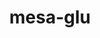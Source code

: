 ---
title: "mesa-glu"
layout: cache
categories: [package, develop]
meta: {"compilers": ["gcc@11.1.0", "gcc@11.4.0"], "num_specs": 143, "num_specs_by_stack": {"data-vis-sdk": 46, "e4s": 76, "hep": 21, "root": 143}, "oss": ["ubuntu20.04", "ubuntu22.04"], "platforms": ["linux"], "stacks": ["data-vis-sdk", "e4s", "hep", "root"], "targets": ["x86_64_v3"], "versions": ["9.0.2"]}
spec_details: [{"compiler": "gcc@11.1.0", "hash": "2gotzpqjdvl5gluoijwebptjv5gi3wwn", "os": "ubuntu20.04", "platform": "linux", "size": "-", "stacks": ["data-vis-sdk", "root"], "target": "x86_64_v3", "variants": ["build_system=autotools", "patches:=3d03e55"], "versions": ["9.0.2"]}, {"compiler": "gcc@11.4.0", "hash": "2ouz5hmsupoldfolaesnsdd624du3wfk", "os": "ubuntu22.04", "platform": "linux", "size": "-", "stacks": ["e4s", "root"], "target": "x86_64_v3", "variants": ["build_system=autotools", "patches:=3d03e55"], "versions": ["9.0.2"]}, {"compiler": "gcc@11.4.0", "hash": "2sotrgvf7l5n33pvsg5wbw3fqqxplewy", "os": "ubuntu22.04", "platform": "linux", "size": "-", "stacks": ["hep", "root"], "target": "x86_64_v3", "variants": ["build_system=autotools", "patches:=3d03e55"], "versions": ["9.0.2"]}, {"compiler": "gcc@11.1.0", "hash": "36272lddlpfmi2e4qgceamgqu4tgtza5", "os": "ubuntu20.04", "platform": "linux", "size": "-", "stacks": ["data-vis-sdk", "root"], "target": "x86_64_v3", "variants": ["build_system=autotools", "patches:=3d03e55"], "versions": ["9.0.2"]}, {"compiler": "gcc@11.4.0", "hash": "3e2eqp5cplkhi36owad7senjm35aqzzm", "os": "ubuntu22.04", "platform": "linux", "size": "-", "stacks": ["e4s", "root"], "target": "x86_64_v3", "variants": ["build_system=autotools", "patches:=3d03e55"], "versions": ["9.0.2"]}, {"compiler": "gcc@11.4.0", "hash": "3qmlcsvt6oe3suyzh7kupbaiwhuvaut7", "os": "ubuntu22.04", "platform": "linux", "size": "-", "stacks": ["e4s", "root"], "target": "x86_64_v3", "variants": ["build_system=autotools", "patches:=3d03e55"], "versions": ["9.0.2"]}, {"compiler": "gcc@11.4.0", "hash": "3sy5nj6kyekzxvhkn2zcoxkbpeazc2nq", "os": "ubuntu22.04", "platform": "linux", "size": "-", "stacks": ["e4s", "root"], "target": "x86_64_v3", "variants": ["build_system=autotools", "patches:=3d03e55"], "versions": ["9.0.2"]}, {"compiler": "gcc@11.1.0", "hash": "462xqgheeopj3mxu7toyznou75sprf2h", "os": "ubuntu20.04", "platform": "linux", "size": "-", "stacks": ["data-vis-sdk", "root"], "target": "x86_64_v3", "variants": ["build_system=autotools", "patches:=3d03e55"], "versions": ["9.0.2"]}, {"compiler": "gcc@11.1.0", "hash": "4bze32pffy4di5dapg5elfdnqmoweofg", "os": "ubuntu20.04", "platform": "linux", "size": "-", "stacks": ["data-vis-sdk", "root"], "target": "x86_64_v3", "variants": ["build_system=autotools", "patches:=3d03e55"], "versions": ["9.0.2"]}, {"compiler": "gcc@11.4.0", "hash": "4ezjspy3qjoq4ckstidpx4a3iuwcjwyp", "os": "ubuntu22.04", "platform": "linux", "size": "-", "stacks": ["e4s", "root"], "target": "x86_64_v3", "variants": ["build_system=autotools", "patches:=3d03e55"], "versions": ["9.0.2"]}, {"compiler": "gcc@11.4.0", "hash": "4jclklak7m7aqbnifwrp5zglvjbpnemp", "os": "ubuntu22.04", "platform": "linux", "size": "-", "stacks": ["hep", "root"], "target": "x86_64_v3", "variants": ["build_system=autotools", "patches:=3d03e55"], "versions": ["9.0.2"]}, {"compiler": "gcc@11.1.0", "hash": "4lr4cikocsubdhzubtlkmz67tx2yrdon", "os": "ubuntu20.04", "platform": "linux", "size": "-", "stacks": ["data-vis-sdk", "root"], "target": "x86_64_v3", "variants": ["build_system=autotools", "patches:=3d03e55"], "versions": ["9.0.2"]}, {"compiler": "gcc@11.1.0", "hash": "4rgps2s4bn4oif5mqdbqp3ffxvpydxi3", "os": "ubuntu20.04", "platform": "linux", "size": "-", "stacks": ["data-vis-sdk", "root"], "target": "x86_64_v3", "variants": ["build_system=autotools", "patches:=3d03e55"], "versions": ["9.0.2"]}, {"compiler": "gcc@11.4.0", "hash": "4u6pnfxqnoewtpccgpb5pzdk5pylsbrj", "os": "ubuntu22.04", "platform": "linux", "size": "-", "stacks": ["e4s", "root"], "target": "x86_64_v3", "variants": ["build_system=autotools", "patches:=3d03e55"], "versions": ["9.0.2"]}, {"compiler": "gcc@11.4.0", "hash": "4urauvrltz2xpqdwoojrwiicapkwgg76", "os": "ubuntu22.04", "platform": "linux", "size": "-", "stacks": ["e4s", "root"], "target": "x86_64_v3", "variants": ["build_system=autotools", "patches:=3d03e55"], "versions": ["9.0.2"]}, {"compiler": "gcc@11.1.0", "hash": "5owp2pk64c2x6xphjdnig36v32odx7tm", "os": "ubuntu20.04", "platform": "linux", "size": "-", "stacks": ["data-vis-sdk", "root"], "target": "x86_64_v3", "variants": ["build_system=autotools", "patches:=3d03e55"], "versions": ["9.0.2"]}, {"compiler": "gcc@11.4.0", "hash": "5p23jcx274on6m2gynocptviadlirdji", "os": "ubuntu22.04", "platform": "linux", "size": "-", "stacks": ["e4s", "root"], "target": "x86_64_v3", "variants": ["build_system=autotools", "patches:=3d03e55"], "versions": ["9.0.2"]}, {"compiler": "gcc@11.4.0", "hash": "67wvfkspbiblb536qij6lzd4fveegxsw", "os": "ubuntu22.04", "platform": "linux", "size": "-", "stacks": ["e4s", "root"], "target": "x86_64_v3", "variants": ["build_system=autotools", "patches:=3d03e55"], "versions": ["9.0.2"]}, {"compiler": "gcc@11.1.0", "hash": "6agpadhtknf625im3rj4h7pas2evwp73", "os": "ubuntu20.04", "platform": "linux", "size": "-", "stacks": ["data-vis-sdk", "root"], "target": "x86_64_v3", "variants": ["build_system=autotools", "patches:=3d03e55"], "versions": ["9.0.2"]}, {"compiler": "gcc@11.4.0", "hash": "6bztf2pdnp6tuirfcrlmf3aewbbv5a4c", "os": "ubuntu22.04", "platform": "linux", "size": "-", "stacks": ["e4s", "root"], "target": "x86_64_v3", "variants": ["build_system=autotools", "patches:=3d03e55"], "versions": ["9.0.2"]}, {"compiler": "gcc@11.1.0", "hash": "6od4jcxfl673vx7ohgoyl62yjp2ra5lm", "os": "ubuntu20.04", "platform": "linux", "size": "-", "stacks": ["data-vis-sdk", "root"], "target": "x86_64_v3", "variants": ["build_system=autotools", "patches:=3d03e55"], "versions": ["9.0.2"]}, {"compiler": "gcc@11.1.0", "hash": "6rclu77aa6sy4n62uux4spt2pzdcl7cm", "os": "ubuntu20.04", "platform": "linux", "size": "-", "stacks": ["data-vis-sdk", "root"], "target": "x86_64_v3", "variants": ["build_system=autotools", "patches:=3d03e55"], "versions": ["9.0.2"]}, {"compiler": "gcc@11.4.0", "hash": "6ultoxammj5xv4xat4rmaqlskioshm3c", "os": "ubuntu22.04", "platform": "linux", "size": "-", "stacks": ["e4s", "root"], "target": "x86_64_v3", "variants": ["build_system=autotools", "patches:=3d03e55"], "versions": ["9.0.2"]}, {"compiler": "gcc@11.4.0", "hash": "6uqkevww2wobltlcxbb2xwfmq3lc2ebz", "os": "ubuntu22.04", "platform": "linux", "size": "-", "stacks": ["e4s", "root"], "target": "x86_64_v3", "variants": ["build_system=autotools", "patches:=3d03e55"], "versions": ["9.0.2"]}, {"compiler": "gcc@11.1.0", "hash": "745vhnblk5o3tskh7orhwurxltbgxve2", "os": "ubuntu20.04", "platform": "linux", "size": "-", "stacks": ["data-vis-sdk", "root"], "target": "x86_64_v3", "variants": ["build_system=autotools", "patches:=3d03e55"], "versions": ["9.0.2"]}, {"compiler": "gcc@11.4.0", "hash": "74mvpftlpraubfpsnijn657hbza63quz", "os": "ubuntu22.04", "platform": "linux", "size": "-", "stacks": ["e4s", "root"], "target": "x86_64_v3", "variants": ["build_system=autotools", "patches:=3d03e55"], "versions": ["9.0.2"]}, {"compiler": "gcc@11.4.0", "hash": "7yrlon5xwdfsmzcxlk772klgzkzutd3a", "os": "ubuntu22.04", "platform": "linux", "size": "-", "stacks": ["e4s", "root"], "target": "x86_64_v3", "variants": ["build_system=autotools", "patches:=3d03e55"], "versions": ["9.0.2"]}, {"compiler": "gcc@11.4.0", "hash": "7zzav2dby4nqbsvea2sqjgbqmqcaccwj", "os": "ubuntu22.04", "platform": "linux", "size": "-", "stacks": ["e4s", "root"], "target": "x86_64_v3", "variants": ["build_system=autotools", "patches:=3d03e55"], "versions": ["9.0.2"]}, {"compiler": "gcc@11.1.0", "hash": "a7ue23cyz4kbdpwx3lhsnqktp47asp6j", "os": "ubuntu20.04", "platform": "linux", "size": "-", "stacks": ["data-vis-sdk", "root"], "target": "x86_64_v3", "variants": ["build_system=autotools", "patches:=3d03e55"], "versions": ["9.0.2"]}, {"compiler": "gcc@11.1.0", "hash": "alohqsytwm6kf47mwoaqfjcdjpjztc6g", "os": "ubuntu20.04", "platform": "linux", "size": "-", "stacks": ["data-vis-sdk", "root"], "target": "x86_64_v3", "variants": ["build_system=autotools", "patches:=3d03e55"], "versions": ["9.0.2"]}, {"compiler": "gcc@11.1.0", "hash": "ayqcqpmehomzd7r3bq2mytvng3w666d4", "os": "ubuntu20.04", "platform": "linux", "size": "-", "stacks": ["data-vis-sdk", "root"], "target": "x86_64_v3", "variants": ["build_system=autotools", "patches:=3d03e55"], "versions": ["9.0.2"]}, {"compiler": "gcc@11.4.0", "hash": "azqw5vfed2jngalfyebqjmxun6z6iwqk", "os": "ubuntu22.04", "platform": "linux", "size": "-", "stacks": ["e4s", "root"], "target": "x86_64_v3", "variants": ["build_system=autotools", "patches:=3d03e55"], "versions": ["9.0.2"]}, {"compiler": "gcc@11.4.0", "hash": "azv3z3xdq3skhfgjpyopndxmg23xk2sm", "os": "ubuntu22.04", "platform": "linux", "size": "-", "stacks": ["e4s", "root"], "target": "x86_64_v3", "variants": ["build_system=autotools", "patches:=3d03e55"], "versions": ["9.0.2"]}, {"compiler": "gcc@11.1.0", "hash": "bakfu3mvmhruud6typgou7dyl3l3qmdd", "os": "ubuntu20.04", "platform": "linux", "size": "-", "stacks": ["data-vis-sdk", "root"], "target": "x86_64_v3", "variants": ["build_system=autotools", "patches:=3d03e55"], "versions": ["9.0.2"]}, {"compiler": "gcc@11.4.0", "hash": "bceprx3izwzcjlvlgloubamli3xj3kqh", "os": "ubuntu22.04", "platform": "linux", "size": "-", "stacks": ["hep", "root"], "target": "x86_64_v3", "variants": ["build_system=autotools", "patches:=3d03e55"], "versions": ["9.0.2"]}, {"compiler": "gcc@11.4.0", "hash": "bfn6ildav4x7jjagyjl5vwfngfpkg5ra", "os": "ubuntu22.04", "platform": "linux", "size": "-", "stacks": ["e4s", "root"], "target": "x86_64_v3", "variants": ["build_system=autotools", "patches:=3d03e55"], "versions": ["9.0.2"]}, {"compiler": "gcc@11.4.0", "hash": "bnbyb4yghjzxcvhaheotbb2vl2rvs4qg", "os": "ubuntu22.04", "platform": "linux", "size": "-", "stacks": ["e4s", "root"], "target": "x86_64_v3", "variants": ["build_system=autotools", "patches:=3d03e55"], "versions": ["9.0.2"]}, {"compiler": "gcc@11.4.0", "hash": "bvig57v4rt3agqkcc7q22cf3ld5gmtab", "os": "ubuntu22.04", "platform": "linux", "size": "-", "stacks": ["e4s", "root"], "target": "x86_64_v3", "variants": ["build_system=autotools", "patches:=3d03e55"], "versions": ["9.0.2"]}, {"compiler": "gcc@11.4.0", "hash": "caon2i5a6ht362tplq35ddqug44ppowr", "os": "ubuntu22.04", "platform": "linux", "size": "-", "stacks": ["e4s", "root"], "target": "x86_64_v3", "variants": ["build_system=autotools", "patches:=3d03e55"], "versions": ["9.0.2"]}, {"compiler": "gcc@11.4.0", "hash": "cdamtx3hizia33vxrm5zr5a2o46evcoc", "os": "ubuntu22.04", "platform": "linux", "size": "-", "stacks": ["e4s", "root"], "target": "x86_64_v3", "variants": ["build_system=autotools", "patches:=3d03e55"], "versions": ["9.0.2"]}, {"compiler": "gcc@11.1.0", "hash": "cue5oirkx3wfkk26dgzxaksbaz23ucy4", "os": "ubuntu20.04", "platform": "linux", "size": "-", "stacks": ["data-vis-sdk", "root"], "target": "x86_64_v3", "variants": ["build_system=autotools", "patches:=3d03e55"], "versions": ["9.0.2"]}, {"compiler": "gcc@11.4.0", "hash": "cz6frsixdblzqw3n3r3cvsivjyhjdylv", "os": "ubuntu22.04", "platform": "linux", "size": "-", "stacks": ["e4s", "root"], "target": "x86_64_v3", "variants": ["build_system=autotools", "patches:=3d03e55"], "versions": ["9.0.2"]}, {"compiler": "gcc@11.4.0", "hash": "d2ud5nuxi2zlsqwib7ysajppzy6qc4ha", "os": "ubuntu22.04", "platform": "linux", "size": "-", "stacks": ["hep", "root"], "target": "x86_64_v3", "variants": ["build_system=autotools", "patches:=3d03e55"], "versions": ["9.0.2"]}, {"compiler": "gcc@11.4.0", "hash": "dfjjkwbu7tmlatz75tzvue4gu2fxwv4x", "os": "ubuntu22.04", "platform": "linux", "size": "-", "stacks": ["e4s", "root"], "target": "x86_64_v3", "variants": ["build_system=autotools", "patches:=3d03e55"], "versions": ["9.0.2"]}, {"compiler": "gcc@11.4.0", "hash": "dfnrk5o6sk45z5ddm2ufax34sfvw35cw", "os": "ubuntu22.04", "platform": "linux", "size": "-", "stacks": ["e4s", "root"], "target": "x86_64_v3", "variants": ["build_system=autotools", "patches:=3d03e55"], "versions": ["9.0.2"]}, {"compiler": "gcc@11.4.0", "hash": "dphohcuri2qzo24n6e5hgea5tx6oscjc", "os": "ubuntu22.04", "platform": "linux", "size": "-", "stacks": ["e4s", "root"], "target": "x86_64_v3", "variants": ["build_system=autotools", "patches:=3d03e55"], "versions": ["9.0.2"]}, {"compiler": "gcc@11.4.0", "hash": "e75i56geyncvqr3nfaq6lfzk3hppn3ax", "os": "ubuntu22.04", "platform": "linux", "size": "-", "stacks": ["e4s", "root"], "target": "x86_64_v3", "variants": ["build_system=autotools", "patches:=3d03e55"], "versions": ["9.0.2"]}, {"compiler": "gcc@11.4.0", "hash": "eazkgrhlqyutqi2rfmgqpumk47qmea6s", "os": "ubuntu22.04", "platform": "linux", "size": "-", "stacks": ["e4s", "root"], "target": "x86_64_v3", "variants": ["build_system=autotools", "patches:=3d03e55"], "versions": ["9.0.2"]}, {"compiler": "gcc@11.4.0", "hash": "eqfg2alwxaq2uohdsprzsk2yzxtgu6pb", "os": "ubuntu22.04", "platform": "linux", "size": "-", "stacks": ["e4s", "root"], "target": "x86_64_v3", "variants": ["build_system=autotools", "patches:=3d03e55"], "versions": ["9.0.2"]}, {"compiler": "gcc@11.4.0", "hash": "ffrehu24mkzsupzribwbr7hnljnr2m4h", "os": "ubuntu22.04", "platform": "linux", "size": "-", "stacks": ["e4s", "root"], "target": "x86_64_v3", "variants": ["build_system=autotools", "patches:=3d03e55"], "versions": ["9.0.2"]}, {"compiler": "gcc@11.1.0", "hash": "fik3nbtp7n3bllursfi5kw5adkvvvry7", "os": "ubuntu20.04", "platform": "linux", "size": "-", "stacks": ["data-vis-sdk", "root"], "target": "x86_64_v3", "variants": ["build_system=autotools", "patches:=3d03e55"], "versions": ["9.0.2"]}, {"compiler": "gcc@11.1.0", "hash": "fnz6vaokwitnhlen5zwa6yun4uhep3zc", "os": "ubuntu20.04", "platform": "linux", "size": "-", "stacks": ["data-vis-sdk", "root"], "target": "x86_64_v3", "variants": ["build_system=autotools", "patches:=3d03e55"], "versions": ["9.0.2"]}, {"compiler": "gcc@11.1.0", "hash": "g4cl2cgdkvymecbksy4kdyiapqutuos2", "os": "ubuntu20.04", "platform": "linux", "size": "-", "stacks": ["data-vis-sdk", "root"], "target": "x86_64_v3", "variants": ["build_system=autotools", "patches:=3d03e55"], "versions": ["9.0.2"]}, {"compiler": "gcc@11.4.0", "hash": "ga26j65strxvwbmbxyrjfxrbknaol7rz", "os": "ubuntu22.04", "platform": "linux", "size": "-", "stacks": ["e4s", "root"], "target": "x86_64_v3", "variants": ["build_system=autotools", "patches:=3d03e55"], "versions": ["9.0.2"]}, {"compiler": "gcc@11.4.0", "hash": "ggj53wm3q2e7myoms65rcgstag6d3stw", "os": "ubuntu22.04", "platform": "linux", "size": "-", "stacks": ["hep", "root"], "target": "x86_64_v3", "variants": ["build_system=autotools", "patches:=3d03e55"], "versions": ["9.0.2"]}, {"compiler": "gcc@11.4.0", "hash": "ggza7vndwrhvxols2kdxmjbln2wxhkg3", "os": "ubuntu22.04", "platform": "linux", "size": "-", "stacks": ["e4s", "root"], "target": "x86_64_v3", "variants": ["build_system=autotools", "patches:=3d03e55"], "versions": ["9.0.2"]}, {"compiler": "gcc@11.4.0", "hash": "giuktyhn7unrayiqban7mrjqmj2hjuyv", "os": "ubuntu22.04", "platform": "linux", "size": "-", "stacks": ["e4s", "root"], "target": "x86_64_v3", "variants": ["build_system=autotools", "patches:=3d03e55"], "versions": ["9.0.2"]}, {"compiler": "gcc@11.1.0", "hash": "glbxt5qsvghsoqtfw7dekmwubkbejbhr", "os": "ubuntu20.04", "platform": "linux", "size": "-", "stacks": ["data-vis-sdk", "root"], "target": "x86_64_v3", "variants": ["build_system=autotools", "patches:=3d03e55"], "versions": ["9.0.2"]}, {"compiler": "gcc@11.4.0", "hash": "guj32frbwaq6do5l5n47pyexlsb5hepp", "os": "ubuntu22.04", "platform": "linux", "size": "-", "stacks": ["e4s", "root"], "target": "x86_64_v3", "variants": ["build_system=autotools", "patches:=3d03e55"], "versions": ["9.0.2"]}, {"compiler": "gcc@11.4.0", "hash": "guz3lrw2hdlvohotpipcn66c2o4nxxg7", "os": "ubuntu22.04", "platform": "linux", "size": "-", "stacks": ["hep", "root"], "target": "x86_64_v3", "variants": ["build_system=autotools", "patches:=3d03e55"], "versions": ["9.0.2"]}, {"compiler": "gcc@11.4.0", "hash": "gvkyshu4p3aypz3c6yxxnblo7cyb62su", "os": "ubuntu22.04", "platform": "linux", "size": "-", "stacks": ["hep", "root"], "target": "x86_64_v3", "variants": ["build_system=autotools", "patches:=3d03e55"], "versions": ["9.0.2"]}, {"compiler": "gcc@11.4.0", "hash": "gxydcc2wwb3ydb5ctzdybbkeu6cxtyjk", "os": "ubuntu22.04", "platform": "linux", "size": "-", "stacks": ["e4s", "root"], "target": "x86_64_v3", "variants": ["build_system=autotools", "patches:=3d03e55"], "versions": ["9.0.2"]}, {"compiler": "gcc@11.4.0", "hash": "h2uk6fwgtkoynsktfzr7mrbtwzv7nysx", "os": "ubuntu22.04", "platform": "linux", "size": "-", "stacks": ["e4s", "root"], "target": "x86_64_v3", "variants": ["build_system=autotools", "patches:=3d03e55"], "versions": ["9.0.2"]}, {"compiler": "gcc@11.4.0", "hash": "h43evyplxgjkjee6t6vwnfwemyqc3svy", "os": "ubuntu22.04", "platform": "linux", "size": "-", "stacks": ["e4s", "root"], "target": "x86_64_v3", "variants": ["build_system=autotools", "patches:=3d03e55"], "versions": ["9.0.2"]}, {"compiler": "gcc@11.1.0", "hash": "h7xewi5jhgkml2hmpflswkyqpqgwxqy7", "os": "ubuntu20.04", "platform": "linux", "size": "-", "stacks": ["data-vis-sdk", "root"], "target": "x86_64_v3", "variants": ["build_system=autotools", "patches:=3d03e55"], "versions": ["9.0.2"]}, {"compiler": "gcc@11.4.0", "hash": "hdxoyyyrmwlics2lyjfrereqd7q4tb5y", "os": "ubuntu22.04", "platform": "linux", "size": "-", "stacks": ["hep", "root"], "target": "x86_64_v3", "variants": ["build_system=autotools", "patches:=3d03e55"], "versions": ["9.0.2"]}, {"compiler": "gcc@11.4.0", "hash": "hjx3yve4xyyodcot2bd6mlef5uneby5a", "os": "ubuntu22.04", "platform": "linux", "size": "-", "stacks": ["hep", "root"], "target": "x86_64_v3", "variants": ["build_system=autotools", "patches:=3d03e55"], "versions": ["9.0.2"]}, {"compiler": "gcc@11.1.0", "hash": "ifakfcmeqezle3wzadflm7lixuoggzgc", "os": "ubuntu20.04", "platform": "linux", "size": "-", "stacks": ["data-vis-sdk", "root"], "target": "x86_64_v3", "variants": ["build_system=autotools", "patches:=3d03e55"], "versions": ["9.0.2"]}, {"compiler": "gcc@11.1.0", "hash": "ifubiz7cifqay7tulbg4w22i7gjz4uio", "os": "ubuntu20.04", "platform": "linux", "size": "-", "stacks": ["data-vis-sdk", "root"], "target": "x86_64_v3", "variants": ["build_system=autotools", "patches:=3d03e55"], "versions": ["9.0.2"]}, {"compiler": "gcc@11.1.0", "hash": "ikyf7qn7dgpgkldoys2laamk4xabx5my", "os": "ubuntu20.04", "platform": "linux", "size": "-", "stacks": ["data-vis-sdk", "root"], "target": "x86_64_v3", "variants": ["build_system=autotools", "patches:=3d03e55"], "versions": ["9.0.2"]}, {"compiler": "gcc@11.4.0", "hash": "ileeyn2q74g3f4klcwobkuqy334unqku", "os": "ubuntu22.04", "platform": "linux", "size": "-", "stacks": ["e4s", "root"], "target": "x86_64_v3", "variants": ["build_system=autotools", "patches:=3d03e55"], "versions": ["9.0.2"]}, {"compiler": "gcc@11.4.0", "hash": "ilp2s6wcgofnndf7zzeysvsjdxsmctf6", "os": "ubuntu22.04", "platform": "linux", "size": "-", "stacks": ["e4s", "root"], "target": "x86_64_v3", "variants": ["build_system=autotools", "patches:=3d03e55"], "versions": ["9.0.2"]}, {"compiler": "gcc@11.4.0", "hash": "j3jks3das2e3gx5eua62gwte23pemsdj", "os": "ubuntu22.04", "platform": "linux", "size": "-", "stacks": ["e4s", "root"], "target": "x86_64_v3", "variants": ["build_system=autotools", "patches:=3d03e55"], "versions": ["9.0.2"]}, {"compiler": "gcc@11.4.0", "hash": "jck5vnw7j5rfw2uqg2efvoqzcfo6ijht", "os": "ubuntu22.04", "platform": "linux", "size": "-", "stacks": ["e4s", "root"], "target": "x86_64_v3", "variants": ["build_system=autotools", "patches:=3d03e55"], "versions": ["9.0.2"]}, {"compiler": "gcc@11.4.0", "hash": "juijppj3o2epmsfaetofcaeb6h7xxnft", "os": "ubuntu22.04", "platform": "linux", "size": "-", "stacks": ["e4s", "root"], "target": "x86_64_v3", "variants": ["build_system=autotools", "patches:=3d03e55"], "versions": ["9.0.2"]}, {"compiler": "gcc@11.4.0", "hash": "jvjqsghfhjqxe2hu6paffy3ag62j7kqs", "os": "ubuntu22.04", "platform": "linux", "size": "-", "stacks": ["e4s", "root"], "target": "x86_64_v3", "variants": ["build_system=autotools", "patches:=3d03e55"], "versions": ["9.0.2"]}, {"compiler": "gcc@11.4.0", "hash": "k25c4djg43xuv5d66wcybrqalyamkgnd", "os": "ubuntu22.04", "platform": "linux", "size": "-", "stacks": ["e4s", "root"], "target": "x86_64_v3", "variants": ["build_system=autotools", "patches:=3d03e55"], "versions": ["9.0.2"]}, {"compiler": "gcc@11.4.0", "hash": "k3cefs6hpddvfzdriggzjahjyxtkmhml", "os": "ubuntu22.04", "platform": "linux", "size": "-", "stacks": ["e4s", "root"], "target": "x86_64_v3", "variants": ["build_system=autotools", "patches:=3d03e55"], "versions": ["9.0.2"]}, {"compiler": "gcc@11.4.0", "hash": "kfqhz2nri5fyor5t4uk7r32xivmipheh", "os": "ubuntu22.04", "platform": "linux", "size": "-", "stacks": ["e4s", "root"], "target": "x86_64_v3", "variants": ["build_system=autotools", "patches:=3d03e55"], "versions": ["9.0.2"]}, {"compiler": "gcc@11.1.0", "hash": "kk73e765pkljsnw54db3sflvarm5sgf7", "os": "ubuntu20.04", "platform": "linux", "size": "-", "stacks": ["data-vis-sdk", "root"], "target": "x86_64_v3", "variants": ["build_system=autotools", "patches:=3d03e55"], "versions": ["9.0.2"]}, {"compiler": "gcc@11.4.0", "hash": "l4wrnbenkxccvw7unw5fztq2naroydzi", "os": "ubuntu22.04", "platform": "linux", "size": "-", "stacks": ["e4s", "root"], "target": "x86_64_v3", "variants": ["build_system=autotools", "patches:=3d03e55"], "versions": ["9.0.2"]}, {"compiler": "gcc@11.4.0", "hash": "l6azh3f76rqc4hgdjstkqoddwtbqhopw", "os": "ubuntu22.04", "platform": "linux", "size": "-", "stacks": ["e4s", "root"], "target": "x86_64_v3", "variants": ["build_system=autotools", "patches:=3d03e55"], "versions": ["9.0.2"]}, {"compiler": "gcc@11.4.0", "hash": "l7veemffss455pvbbrfwist4zaqbhd77", "os": "ubuntu22.04", "platform": "linux", "size": "-", "stacks": ["e4s", "root"], "target": "x86_64_v3", "variants": ["build_system=autotools", "patches:=3d03e55"], "versions": ["9.0.2"]}, {"compiler": "gcc@11.4.0", "hash": "lljp4p44wmmhkyjc2adwoqdiif5i73t7", "os": "ubuntu22.04", "platform": "linux", "size": "-", "stacks": ["hep", "root"], "target": "x86_64_v3", "variants": ["build_system=autotools", "patches:=3d03e55"], "versions": ["9.0.2"]}, {"compiler": "gcc@11.1.0", "hash": "mh2q2j5hqcjkae3hunxprinusvdf2iyl", "os": "ubuntu20.04", "platform": "linux", "size": "-", "stacks": ["data-vis-sdk", "root"], "target": "x86_64_v3", "variants": ["build_system=autotools", "patches:=3d03e55"], "versions": ["9.0.2"]}, {"compiler": "gcc@11.1.0", "hash": "mtfckeoy4r7c7j35nksdl6qijzgpr57g", "os": "ubuntu20.04", "platform": "linux", "size": "-", "stacks": ["data-vis-sdk", "root"], "target": "x86_64_v3", "variants": ["build_system=autotools", "patches:=3d03e55"], "versions": ["9.0.2"]}, {"compiler": "gcc@11.4.0", "hash": "mx4vyzcxcwmpt25kfqbygwzage6r6drr", "os": "ubuntu22.04", "platform": "linux", "size": "-", "stacks": ["e4s", "root"], "target": "x86_64_v3", "variants": ["build_system=autotools", "patches:=3d03e55"], "versions": ["9.0.2"]}, {"compiler": "gcc@11.1.0", "hash": "mzamnkwfwatq6onhbxw3wuwtcdn4357z", "os": "ubuntu20.04", "platform": "linux", "size": "-", "stacks": ["data-vis-sdk", "root"], "target": "x86_64_v3", "variants": ["build_system=autotools", "patches:=3d03e55"], "versions": ["9.0.2"]}, {"compiler": "gcc@11.4.0", "hash": "n32jcrwmu5d3sfjsv4sghehvbmfvtzdz", "os": "ubuntu22.04", "platform": "linux", "size": "-", "stacks": ["e4s", "root"], "target": "x86_64_v3", "variants": ["build_system=autotools", "patches:=3d03e55"], "versions": ["9.0.2"]}, {"compiler": "gcc@11.4.0", "hash": "nhdztfzv4n45llgxpt7lb5togk372nsx", "os": "ubuntu22.04", "platform": "linux", "size": "-", "stacks": ["e4s", "root"], "target": "x86_64_v3", "variants": ["build_system=autotools", "patches:=3d03e55"], "versions": ["9.0.2"]}, {"compiler": "gcc@11.4.0", "hash": "nt6f3u3vsnjqsbvlyoq54m2o3zjzh32u", "os": "ubuntu22.04", "platform": "linux", "size": "-", "stacks": ["e4s", "root"], "target": "x86_64_v3", "variants": ["build_system=autotools", "patches:=3d03e55"], "versions": ["9.0.2"]}, {"compiler": "gcc@11.4.0", "hash": "nwhx2cwwdnvuqpp7ezrzzalhl2eygngy", "os": "ubuntu22.04", "platform": "linux", "size": "-", "stacks": ["e4s", "root"], "target": "x86_64_v3", "variants": ["build_system=autotools", "patches:=3d03e55"], "versions": ["9.0.2"]}, {"compiler": "gcc@11.4.0", "hash": "o35jrtrhmt3qscneaja7o42cnnlucbep", "os": "ubuntu22.04", "platform": "linux", "size": "-", "stacks": ["e4s", "root"], "target": "x86_64_v3", "variants": ["build_system=autotools", "patches:=3d03e55"], "versions": ["9.0.2"]}, {"compiler": "gcc@11.1.0", "hash": "obhbj7c4fvkxeynrapziyskp2sxchris", "os": "ubuntu20.04", "platform": "linux", "size": "-", "stacks": ["data-vis-sdk", "root"], "target": "x86_64_v3", "variants": ["build_system=autotools", "patches:=3d03e55"], "versions": ["9.0.2"]}, {"compiler": "gcc@11.4.0", "hash": "ocydhvlnrz56l32cu5vanmnfqkd5m5pk", "os": "ubuntu22.04", "platform": "linux", "size": "-", "stacks": ["hep", "root"], "target": "x86_64_v3", "variants": ["build_system=autotools", "patches:=3d03e55"], "versions": ["9.0.2"]}, {"compiler": "gcc@11.4.0", "hash": "oxjxpxrz5vbxrxrpo3rieozbpw66oem7", "os": "ubuntu22.04", "platform": "linux", "size": "-", "stacks": ["e4s", "root"], "target": "x86_64_v3", "variants": ["build_system=autotools", "patches:=3d03e55"], "versions": ["9.0.2"]}, {"compiler": "gcc@11.1.0", "hash": "p4obozesbw7w3fwmtcp6z6ie4fi5iy5l", "os": "ubuntu20.04", "platform": "linux", "size": "-", "stacks": ["data-vis-sdk", "root"], "target": "x86_64_v3", "variants": ["build_system=autotools", "patches:=3d03e55"], "versions": ["9.0.2"]}, {"compiler": "gcc@11.1.0", "hash": "pba4zrporzbvu6t6m5xo7cyjoqnvak6v", "os": "ubuntu20.04", "platform": "linux", "size": "-", "stacks": ["data-vis-sdk", "root"], "target": "x86_64_v3", "variants": ["build_system=autotools", "patches:=3d03e55"], "versions": ["9.0.2"]}, {"compiler": "gcc@11.4.0", "hash": "pbslyjyzofm5q4oohawkjwjc3jpqov4y", "os": "ubuntu22.04", "platform": "linux", "size": "-", "stacks": ["hep", "root"], "target": "x86_64_v3", "variants": ["build_system=autotools", "patches:=3d03e55"], "versions": ["9.0.2"]}, {"compiler": "gcc@11.4.0", "hash": "pc3kilzutm7bxrv3tnsus6tnl6vkh4aa", "os": "ubuntu22.04", "platform": "linux", "size": "-", "stacks": ["e4s", "root"], "target": "x86_64_v3", "variants": ["build_system=autotools", "patches:=3d03e55"], "versions": ["9.0.2"]}, {"compiler": "gcc@11.1.0", "hash": "pcwis5s57oxylz6gac5f52lrivygimru", "os": "ubuntu20.04", "platform": "linux", "size": "-", "stacks": ["data-vis-sdk", "root"], "target": "x86_64_v3", "variants": ["build_system=autotools", "patches:=3d03e55"], "versions": ["9.0.2"]}, {"compiler": "gcc@11.1.0", "hash": "pgzfsosu46hu2d2ypbsdswkpbqm6ckk2", "os": "ubuntu20.04", "platform": "linux", "size": "-", "stacks": ["data-vis-sdk", "root"], "target": "x86_64_v3", "variants": ["build_system=autotools", "patches:=3d03e55"], "versions": ["9.0.2"]}, {"compiler": "gcc@11.1.0", "hash": "psnfmpo4p6gksef6njrje23l2t72vaon", "os": "ubuntu20.04", "platform": "linux", "size": "-", "stacks": ["data-vis-sdk", "root"], "target": "x86_64_v3", "variants": ["build_system=autotools", "patches:=3d03e55"], "versions": ["9.0.2"]}, {"compiler": "gcc@11.1.0", "hash": "qccbnhjj6v3ceu2k6sptzbsokiqdm5z5", "os": "ubuntu20.04", "platform": "linux", "size": "-", "stacks": ["data-vis-sdk", "root"], "target": "x86_64_v3", "variants": ["build_system=autotools", "patches:=3d03e55"], "versions": ["9.0.2"]}, {"compiler": "gcc@11.4.0", "hash": "qmnp7oww7ocrvwmlz7xip3vapj4xau4e", "os": "ubuntu22.04", "platform": "linux", "size": "-", "stacks": ["hep", "root"], "target": "x86_64_v3", "variants": ["build_system=autotools", "patches:=3d03e55"], "versions": ["9.0.2"]}, {"compiler": "gcc@11.4.0", "hash": "qu6loi7xxybbtk7rffwyw5w6nk4femxc", "os": "ubuntu22.04", "platform": "linux", "size": "-", "stacks": ["e4s", "root"], "target": "x86_64_v3", "variants": ["build_system=autotools", "patches:=3d03e55"], "versions": ["9.0.2"]}, {"compiler": "gcc@11.4.0", "hash": "quunsscmgkbhlaxmir5siwnaihdnpjq4", "os": "ubuntu22.04", "platform": "linux", "size": "-", "stacks": ["hep", "root"], "target": "x86_64_v3", "variants": ["build_system=autotools", "patches:=3d03e55"], "versions": ["9.0.2"]}, {"compiler": "gcc@11.1.0", "hash": "quvweejqvu3lsekeax5e3jclijzto2tl", "os": "ubuntu20.04", "platform": "linux", "size": "-", "stacks": ["data-vis-sdk", "root"], "target": "x86_64_v3", "variants": ["build_system=autotools", "patches:=3d03e55"], "versions": ["9.0.2"]}, {"compiler": "gcc@11.1.0", "hash": "qvfaulv4xqceiqqmzkpgclh7o6hk7fsu", "os": "ubuntu20.04", "platform": "linux", "size": "-", "stacks": ["data-vis-sdk", "root"], "target": "x86_64_v3", "variants": ["build_system=autotools", "patches:=3d03e55"], "versions": ["9.0.2"]}, {"compiler": "gcc@11.4.0", "hash": "rb2nviqsp76mktflpzfiojudi4fkytzx", "os": "ubuntu22.04", "platform": "linux", "size": "-", "stacks": ["e4s", "root"], "target": "x86_64_v3", "variants": ["build_system=autotools", "patches:=3d03e55"], "versions": ["9.0.2"]}, {"compiler": "gcc@11.1.0", "hash": "rhz5a2fuvvfvsb5z5uim63rjkzlxxow2", "os": "ubuntu20.04", "platform": "linux", "size": "-", "stacks": ["data-vis-sdk", "root"], "target": "x86_64_v3", "variants": ["build_system=autotools", "patches:=3d03e55"], "versions": ["9.0.2"]}, {"compiler": "gcc@11.1.0", "hash": "rw3o3rcxhtjr5sh7u2anmiswxvmfdya7", "os": "ubuntu20.04", "platform": "linux", "size": "-", "stacks": ["data-vis-sdk", "root"], "target": "x86_64_v3", "variants": ["build_system=autotools", "patches:=3d03e55"], "versions": ["9.0.2"]}, {"compiler": "gcc@11.4.0", "hash": "s7rfgzucvjsmo55ufab5lx7wamjh6ezb", "os": "ubuntu22.04", "platform": "linux", "size": "-", "stacks": ["e4s", "root"], "target": "x86_64_v3", "variants": ["build_system=autotools", "patches:=3d03e55"], "versions": ["9.0.2"]}, {"compiler": "gcc@11.4.0", "hash": "stfqz54tbqunfniahnend4z5wiuinejr", "os": "ubuntu22.04", "platform": "linux", "size": "-", "stacks": ["e4s", "root"], "target": "x86_64_v3", "variants": ["build_system=autotools", "patches:=3d03e55"], "versions": ["9.0.2"]}, {"compiler": "gcc@11.4.0", "hash": "syazyh32gmwiu4efmgvhavt4j6eviakl", "os": "ubuntu22.04", "platform": "linux", "size": "-", "stacks": ["hep", "root"], "target": "x86_64_v3", "variants": ["build_system=autotools", "patches:=3d03e55"], "versions": ["9.0.2"]}, {"compiler": "gcc@11.4.0", "hash": "szhq2oamsk5efpcje6buxse7g6qlscje", "os": "ubuntu22.04", "platform": "linux", "size": "-", "stacks": ["e4s", "root"], "target": "x86_64_v3", "variants": ["build_system=autotools", "patches:=3d03e55"], "versions": ["9.0.2"]}, {"compiler": "gcc@11.1.0", "hash": "tsi2fiiepq2wooaqlmolv6jzthodv4qd", "os": "ubuntu20.04", "platform": "linux", "size": "-", "stacks": ["data-vis-sdk", "root"], "target": "x86_64_v3", "variants": ["build_system=autotools", "patches:=3d03e55"], "versions": ["9.0.2"]}, {"compiler": "gcc@11.1.0", "hash": "txlvzlgfgzapq7hx5a3fbo6sn6ksotkk", "os": "ubuntu20.04", "platform": "linux", "size": "-", "stacks": ["data-vis-sdk", "root"], "target": "x86_64_v3", "variants": ["build_system=autotools", "patches:=3d03e55"], "versions": ["9.0.2"]}, {"compiler": "gcc@11.1.0", "hash": "txxctyklgib6yxlnvkxkya5cuokw5dvi", "os": "ubuntu20.04", "platform": "linux", "size": "-", "stacks": ["data-vis-sdk", "root"], "target": "x86_64_v3", "variants": ["build_system=autotools", "patches:=3d03e55"], "versions": ["9.0.2"]}, {"compiler": "gcc@11.4.0", "hash": "u4s3puo2tyia6zqbsnz232ycx57crzfj", "os": "ubuntu22.04", "platform": "linux", "size": "-", "stacks": ["hep", "root"], "target": "x86_64_v3", "variants": ["build_system=autotools", "patches:=3d03e55"], "versions": ["9.0.2"]}, {"compiler": "gcc@11.4.0", "hash": "ufcjz2mgglskew3ps2t647appd7rikvl", "os": "ubuntu22.04", "platform": "linux", "size": "-", "stacks": ["e4s", "root"], "target": "x86_64_v3", "variants": ["build_system=autotools", "patches:=3d03e55"], "versions": ["9.0.2"]}, {"compiler": "gcc@11.4.0", "hash": "ut67evulf7dp2mqopk2odqd6o27m3px5", "os": "ubuntu22.04", "platform": "linux", "size": "-", "stacks": ["e4s", "root"], "target": "x86_64_v3", "variants": ["build_system=autotools", "patches:=3d03e55"], "versions": ["9.0.2"]}, {"compiler": "gcc@11.4.0", "hash": "v6ktk2gc3b2cjvque3anfp7cog4jjo5z", "os": "ubuntu22.04", "platform": "linux", "size": "-", "stacks": ["hep", "root"], "target": "x86_64_v3", "variants": ["build_system=autotools", "patches:=3d03e55"], "versions": ["9.0.2"]}, {"compiler": "gcc@11.4.0", "hash": "va73pqxt2j5ag7lw5ajlpg47ybrkdeo4", "os": "ubuntu22.04", "platform": "linux", "size": "-", "stacks": ["e4s", "root"], "target": "x86_64_v3", "variants": ["build_system=autotools", "patches:=3d03e55"], "versions": ["9.0.2"]}, {"compiler": "gcc@11.4.0", "hash": "vbnkz2eitcmsl3ilmwcqucwgt7gwhvbx", "os": "ubuntu22.04", "platform": "linux", "size": "-", "stacks": ["hep", "root"], "target": "x86_64_v3", "variants": ["build_system=autotools", "patches:=3d03e55"], "versions": ["9.0.2"]}, {"compiler": "gcc@11.4.0", "hash": "vevyeub35izuyxnfmpbyp7oufab7hhmg", "os": "ubuntu22.04", "platform": "linux", "size": "-", "stacks": ["e4s", "root"], "target": "x86_64_v3", "variants": ["build_system=autotools", "patches:=3d03e55"], "versions": ["9.0.2"]}, {"compiler": "gcc@11.1.0", "hash": "w35ixysvpnmbejdspeedj6khpcr4pjsw", "os": "ubuntu20.04", "platform": "linux", "size": "-", "stacks": ["data-vis-sdk", "root"], "target": "x86_64_v3", "variants": ["build_system=autotools", "patches:=3d03e55"], "versions": ["9.0.2"]}, {"compiler": "gcc@11.4.0", "hash": "we6ewdyo5ddsipldbwkcaqvlygunvgtt", "os": "ubuntu22.04", "platform": "linux", "size": "-", "stacks": ["hep", "root"], "target": "x86_64_v3", "variants": ["build_system=autotools", "patches:=3d03e55"], "versions": ["9.0.2"]}, {"compiler": "gcc@11.1.0", "hash": "wh2y5triekcyc5ggp3eukt3jxaw63tbn", "os": "ubuntu20.04", "platform": "linux", "size": "-", "stacks": ["data-vis-sdk", "root"], "target": "x86_64_v3", "variants": ["build_system=autotools", "patches:=3d03e55"], "versions": ["9.0.2"]}, {"compiler": "gcc@11.4.0", "hash": "whihnicrxdxlitzd7y4anztbch2nduum", "os": "ubuntu22.04", "platform": "linux", "size": "-", "stacks": ["e4s", "root"], "target": "x86_64_v3", "variants": ["build_system=autotools", "patches:=3d03e55"], "versions": ["9.0.2"]}, {"compiler": "gcc@11.4.0", "hash": "wlvuhofqzodxfhf7qqbmwoagcaedvtcs", "os": "ubuntu22.04", "platform": "linux", "size": "-", "stacks": ["e4s", "root"], "target": "x86_64_v3", "variants": ["build_system=autotools", "patches:=3d03e55"], "versions": ["9.0.2"]}, {"compiler": "gcc@11.4.0", "hash": "wt7ku5tmkzyhyhds5gkfijzk3gczulbw", "os": "ubuntu22.04", "platform": "linux", "size": "-", "stacks": ["e4s", "root"], "target": "x86_64_v3", "variants": ["build_system=autotools", "patches:=3d03e55"], "versions": ["9.0.2"]}, {"compiler": "gcc@11.4.0", "hash": "wwudbih5lz4tn7g26w46rxaafbeiqbbo", "os": "ubuntu22.04", "platform": "linux", "size": "-", "stacks": ["e4s", "root"], "target": "x86_64_v3", "variants": ["build_system=autotools", "patches:=3d03e55"], "versions": ["9.0.2"]}, {"compiler": "gcc@11.4.0", "hash": "wygg7435npxxrtcftbqkpkmfqmpsxkcw", "os": "ubuntu22.04", "platform": "linux", "size": "-", "stacks": ["e4s", "root"], "target": "x86_64_v3", "variants": ["build_system=autotools", "patches:=3d03e55"], "versions": ["9.0.2"]}, {"compiler": "gcc@11.4.0", "hash": "xmzxigd7ax7qu6z3dgrmcpaz62g3hubi", "os": "ubuntu22.04", "platform": "linux", "size": "-", "stacks": ["e4s", "root"], "target": "x86_64_v3", "variants": ["build_system=autotools", "patches:=3d03e55"], "versions": ["9.0.2"]}, {"compiler": "gcc@11.4.0", "hash": "xvq7pbi2l5iesratri2kukl55k5szkwx", "os": "ubuntu22.04", "platform": "linux", "size": "-", "stacks": ["e4s", "root"], "target": "x86_64_v3", "variants": ["build_system=autotools", "patches:=3d03e55"], "versions": ["9.0.2"]}, {"compiler": "gcc@11.4.0", "hash": "xw5xht5knnoxruzyn45srrql75o3x6xx", "os": "ubuntu22.04", "platform": "linux", "size": "-", "stacks": ["hep", "root"], "target": "x86_64_v3", "variants": ["build_system=autotools", "patches:=3d03e55"], "versions": ["9.0.2"]}, {"compiler": "gcc@11.4.0", "hash": "yhoocsgbsrvj4laumg3w4jbtxxid4y7o", "os": "ubuntu22.04", "platform": "linux", "size": "-", "stacks": ["e4s", "root"], "target": "x86_64_v3", "variants": ["build_system=autotools", "patches:=3d03e55"], "versions": ["9.0.2"]}, {"compiler": "gcc@11.4.0", "hash": "yp4dwznnmlqvcrdwlximq5me73hrcedk", "os": "ubuntu22.04", "platform": "linux", "size": "-", "stacks": ["e4s", "root"], "target": "x86_64_v3", "variants": ["build_system=autotools", "patches:=3d03e55"], "versions": ["9.0.2"]}, {"compiler": "gcc@11.1.0", "hash": "yv6igysubamqevxgtxwy4c62qz4zqbkx", "os": "ubuntu20.04", "platform": "linux", "size": "-", "stacks": ["data-vis-sdk", "root"], "target": "x86_64_v3", "variants": ["build_system=autotools", "patches:=3d03e55"], "versions": ["9.0.2"]}, {"compiler": "gcc@11.4.0", "hash": "zctnc5duoy345elbadp6bycr7kznycoh", "os": "ubuntu22.04", "platform": "linux", "size": "-", "stacks": ["e4s", "root"], "target": "x86_64_v3", "variants": ["build_system=autotools", "patches:=3d03e55"], "versions": ["9.0.2"]}, {"compiler": "gcc@11.1.0", "hash": "zun2bbuvyaiqtn2kn5222obrm3liwyny", "os": "ubuntu20.04", "platform": "linux", "size": "-", "stacks": ["data-vis-sdk", "root"], "target": "x86_64_v3", "variants": ["build_system=autotools", "patches:=3d03e55"], "versions": ["9.0.2"]}, {"compiler": "gcc@11.4.0", "hash": "zvcuypsknhks6uufimz5n42i54fmixmh", "os": "ubuntu22.04", "platform": "linux", "size": "-", "stacks": ["hep", "root"], "target": "x86_64_v3", "variants": ["build_system=autotools", "patches:=3d03e55"], "versions": ["9.0.2"]}]
---